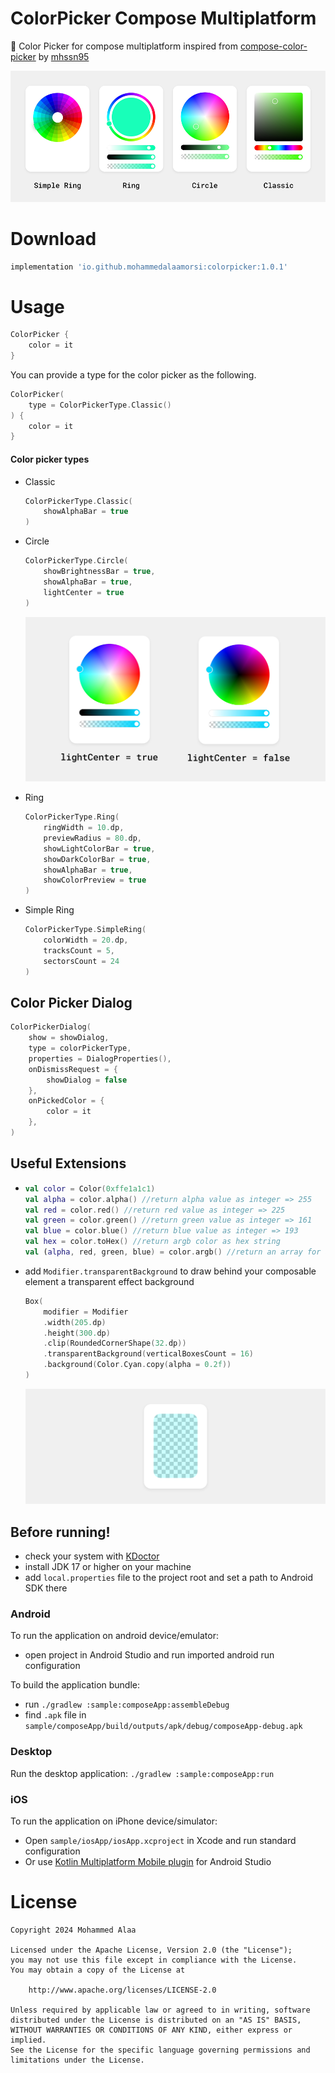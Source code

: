 # ColorPicker Compose Multiplatform

🎨 Color Picker for compose multiplatform inspired from [compose-color-picker](https://github.com/mhssn95/compose-color-picker) by [mhssn95](https://github.com/mhssn95)

![colorPickers](/assets/colorPickers.png)


# Download

```groovy
implementation 'io.github.mohammedalaamorsi:colorpicker:1.0.1'
```
# Usage

```kotlin
ColorPicker {
    color = it
}
```

You can provide a type for the color picker as the following.

```kotlin
ColorPicker(
    type = ColorPickerType.Classic()
) {
    color = it
}
```
#### Color picker types
- Classic

  ```kotlin
  ColorPickerType.Classic(
      showAlphaBar = true
  )
  ```

- Circle

  ```kotlin
  ColorPickerType.Circle(
      showBrightnessBar = true,
      showAlphaBar = true,
      lightCenter = true
  )
  ```

  ![circleColorPickers](/assets/circleColorPicker.png)


- Ring

  ```kotlin
  ColorPickerType.Ring(
      ringWidth = 10.dp,
      previewRadius = 80.dp,
      showLightColorBar = true,
      showDarkColorBar = true,
      showAlphaBar = true,
      showColorPreview = true
  )
  ```



- Simple Ring

  ```kotlin
  ColorPickerType.SimpleRing(
      colorWidth = 20.dp,
      tracksCount = 5,
      sectorsCount = 24
  )
  ```

## Color Picker Dialog

```kotlin
ColorPickerDialog(
    show = showDialog,
    type = colorPickerType,
    properties = DialogProperties(),
    onDismissRequest = {
    	showDialog = false
    },
    onPickedColor = {
    	color = it
    },
)
```

## Useful Extensions

- ```kotlin
  val color = Color(0xffe1a1c1)
  val alpha = color.alpha() //return alpha value as integer => 255
  val red = color.red() //return red value as integer => 225
  val green = color.green() //return green value as integer => 161
  val blue = color.blue() //return blue value as integer => 193
  val hex = color.toHex() //return argb color as hex string
  val (alpha, red, green, blue) = color.argb() //return an array for all color channels value
  ```

- add `Modifier.transparentBackground` to draw behind your composable element a transparent effect background

  ```kotlin
  Box(
      modifier = Modifier
      .width(205.dp)
      .height(300.dp)
      .clip(RoundedCornerShape(32.dp))
      .transparentBackground(verticalBoxesCount = 16)
      .background(Color.Cyan.copy(alpha = 0.2f))
  )
  ```

  ![transparentBackground](/assets/transparentBackground.png)


## Before running!
 - check your system with [KDoctor](https://github.com/Kotlin/kdoctor)
 - install JDK 17 or higher on your machine
 - add `local.properties` file to the project root and set a path to Android SDK there

### Android
To run the application on android device/emulator:  
 - open project in Android Studio and run imported android run configuration

To build the application bundle:
 - run `./gradlew :sample:composeApp:assembleDebug`
 - find `.apk` file in `sample/composeApp/build/outputs/apk/debug/composeApp-debug.apk`

### Desktop
Run the desktop application: `./gradlew :sample:composeApp:run`

### iOS
To run the application on iPhone device/simulator:
 - Open `sample/iosApp/iosApp.xcproject` in Xcode and run standard configuration
 - Or use [Kotlin Multiplatform Mobile plugin](https://plugins.jetbrains.com/plugin/14936-kotlin-multiplatform-mobile) for Android Studio


# License

```
Copyright 2024 Mohammed Alaa

Licensed under the Apache License, Version 2.0 (the "License");
you may not use this file except in compliance with the License.
You may obtain a copy of the License at

    http://www.apache.org/licenses/LICENSE-2.0

Unless required by applicable law or agreed to in writing, software
distributed under the License is distributed on an "AS IS" BASIS,
WITHOUT WARRANTIES OR CONDITIONS OF ANY KIND, either express or implied.
See the License for the specific language governing permissions and
limitations under the License.
```

